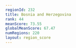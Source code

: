 ```yaml
---
regionId: 232
title: Bosnia and Herzegovina
rank: 44
meanScore: 73.55
globalMeanScore: 67.47
numRegions: 220
layout: region_score
---
```

